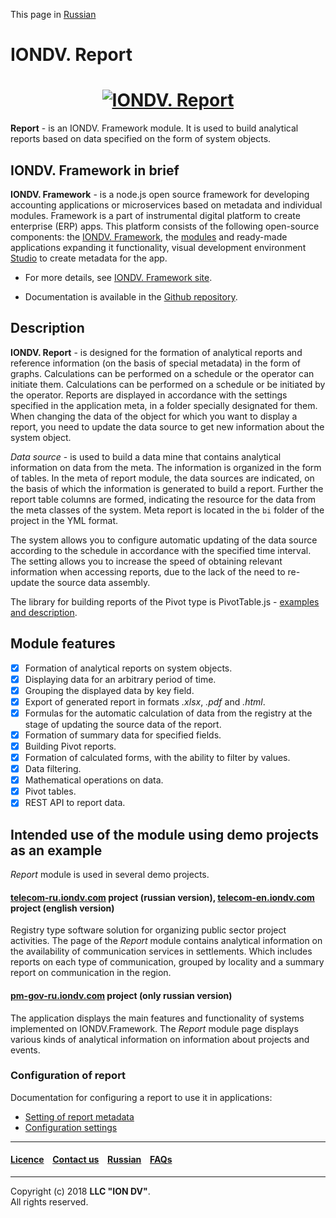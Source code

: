 This page in [Russian](/README_RU.md)

# IONDV. Report

<h1 align="center"> <a href="https://www.iondv.com/"><img src="/report.png" alt="IONDV. Report" align="center"></a>
</h1>  

**Report** - is an IONDV. Framework module. It is used to build analytical reports based on data specified on the form of system objects.

## IONDV. Framework in brief

**IONDV. Framework** - is a node.js open source framework for developing accounting applications
or microservices based on metadata and individual modules. Framework is a part of 
instrumental digital platform to create enterprise 
(ERP) apps. This platform consists of the following open-source components: the [IONDV. Framework](https://github.com/iondv/framework), the
[modules](https://github.com/topics/iondv-module) and ready-made applications expanding it
functionality, visual development environment [Studio](https://github.com/iondv/studio) to create metadata for the app.

* For more details, see [IONDV. Framework site](https://iondv.com). 

* Documentation is available in the [Github repository](https://github.com/iondv/framework/blob/master/docs/en/index.md).

## Description

**IONDV. Report** -  is designed for the formation of analytical reports and reference information (on the basis of special metadata) in the form of graphs. Calculations can be performed on a schedule or the operator can initiate them. Calculations can be performed on a schedule or be initiated by the operator. Reports are displayed in accordance with the settings specified in the application meta, in a folder specially designated for them. When changing the data of the object for which you want to display a report, you need to update the data source to get new information about the system object. 

_Data source_ - is used to build a data mine that contains analytical information on data from the meta. The information is organized in the form of tables. In the meta of report module, the data sources are indicated, on the basis of which the information is generated to build a report. Further the report table columns are formed, indicating the resource for the data from the meta classes of the system. Meta report is located in the `bi` folder of the project in the YML format.

The system allows you to configure automatic updating of the data source according to the schedule in accordance with the specified time interval. The setting allows you to increase the speed of obtaining relevant information when accessing reports, due to the lack of the need to re-update the source data assembly.

The library for building reports of the Pivot type is PivotTable.js - [examples and description](https://pivottable.js.org).


## Module features

- [x] Formation of analytical reports on system objects.
- [x] Displaying data for an arbitrary period of time.
- [x] Grouping the displayed data by key field.
- [x] Export of generated report in formats _.xlsx_, _.pdf_ and _.html_.
- [x] Formulas for the automatic calculation of data from the registry at the stage of updating the source data of the report.
- [x] Formation of summary data for specified fields.
- [x] Building Pivot reports.
- [x] Formation of calculated forms, with the ability to filter by values.
- [x] Data filtering.
- [x] Mathematical operations on data.
- [x] Pivot tables.
- [x] REST API to report data.

## Intended use of the module using demo projects as an example

_Report_ module is used in several demo projects.

#### [telecom-ru.iondv.com](https://telecom-ru.iondv.com/geomap) project (russian version), [telecom-en.iondv.com](https://telecom-en.iondv.com/geomap) project (english version) 

Registry type software solution for organizing public sector project activities. The page of the _Report_ module contains analytical information on the availability of communication services in settlements. Which includes reports on each type of communication, grouped by locality and a summary report on communication in the region.

#### [pm-gov-ru.iondv.com](https://pm-gov-ru.iondv.com/geomap) project (only russian version)

The application displays the main features and functionality of systems implemented on IONDV.Framework. The _Report_ module page displays various kinds of analytical information on information about projects and events.

### Configuration of report

Documentation for configuring a report to use it in applications:

* [Setting of report metadata](docs/en/meta_report.md)
* [Configuration settings](docs/en/additional_settings.md)


--------------------------------------------------------------------------  


 #### [Licence](/LICENSE) &ensp;  [Contact us](https://iondv.com) &ensp;   [Russian](/README_RU.md)    &ensp; [FAQs](/faqs.md)          


--------------------------------------------------------------------------  

Copyright (c) 2018 **LLC "ION DV"**.  
All rights reserved. 